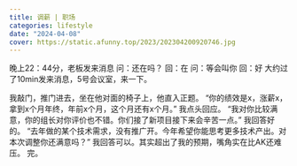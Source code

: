 ```yaml
---
title: 调薪 | 职场
categories: lifestyle
date: "2024-04-08"
cover: https://static.afunny.top/2023/202304200920746.jpg
---
```


晚上22：44分，老板发来消息
问：还在吗？
回：在
问：等会叫你
回：好
大约过了10min发来消息，5号会议室，来一下。

我敲门，推门进去，坐在他对面的椅子上，他直入正题。
“你的绩效是x，涨薪x，拿到x个月年终，年前x个月，这个月还有x个月。”
我点头回应。
“我对你比较满意，你的组长对你评价也不错。你们接了新项目接下来会辛苦一点。”
我回答好的。
“去年做的某个技术需求，没有推广开。今年希望你能思考更多技术产出。对本次调整你还满意吗？”
我回答可以。其实超出了我的预期，嘴角实在比AK还难压。
完。